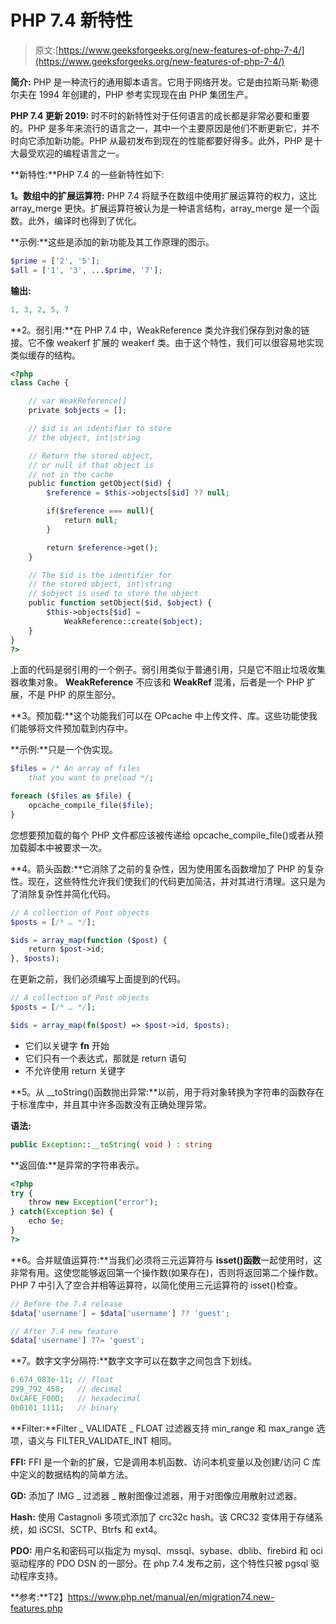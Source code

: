 # PHP 7.4 新特性

> 原文:[https://www.geeksforgeeks.org/new-features-of-php-7-4/](https://www.geeksforgeeks.org/new-features-of-php-7-4/)

**简介:** PHP 是一种流行的通用脚本语言。它用于网络开发。它是由拉斯马斯·勒德尔夫在 1994 年创建的，PHP 参考实现现在由 PHP 集团生产。

**PHP 7.4 更新 2019:** 时不时的新特性对于任何语言的成长都是非常必要和重要的。PHP 是多年来流行的语言之一，其中一个主要原因是他们不断更新它，并不时向它添加新功能。PHP 从最初发布到现在的性能都要好得多。此外，PHP 是十大最受欢迎的编程语言之一。

**新特性:**PHP 7.4 的一些新特性如下:

**1。数组中的扩展运算符:** PHP 7.4 将赋予在数组中使用扩展运算符的权力，这比 array_merge 更快。扩展运算符被认为是一种语言结构，array_merge 是一个函数。此外，编译时也得到了优化。

**示例:**这些是添加的新功能及其工作原理的图示。

```php
$prime = ['2', '5'];
$all = ['1', '3', ...$prime, '7'];
```

**输出:**

```php
1, 3, 2, 5, 7
```

**2。弱引用:**在 PHP 7.4 中，WeakReference 类允许我们保存到对象的链接。它不像 weakerf 扩展的 weakerf 类。由于这个特性，我们可以很容易地实现类似缓存的结构。

```php
<?php
class Cache {

    // var WeakReference[]
    private $objects = [];

    // $id is an identifier to store
    // the object, int|string

    // Return the stored object,
    // or null if that object is
    // not in the cache
    public function getObject($id) {
        $reference = $this->objects[$id] ?? null;

        if($reference === null){
            return null;
        }

        return $reference->get();
    }

    // The $id is the identifier for
    // the stored object, int|string
    // $object is used to store the object
    public function setObject($id, $object) {
        $this->objects[$id] = 
            WeakReference::create($object);
    }
}
?>
```

上面的代码是弱引用的一个例子。弱引用类似于普通引用，只是它不阻止垃圾收集器收集对象。
**WeakReference** 不应该和 **WeakRef** 混淆，后者是一个 PHP 扩展，不是 PHP 的原生部分。

**3。预加载:**这个功能我们可以在 OPcache 中上传文件、库。这些功能使我们能够将文件预加载到内存中。

**示例:**只是一个伪实现。

```php
$files = /* An array of files 
    that you want to preload */;

foreach ($files as $file) {
    opcache_compile_file($file);
}
```

您想要预加载的每个 PHP 文件都应该被传递给 opcache_compile_file()或者从预加载脚本中被要求一次。

**4。箭头函数:**它消除了之前的复杂性，因为使用匿名函数增加了 PHP 的复杂性。现在，这些特性允许我们使我们的代码更加简洁，并对其进行清理。这只是为了消除复杂性并简化代码。

```php
// A collection of Post objects
$posts = [/* … */];

$ids = array_map(function ($post) {
    return $post->id;
}, $posts);
```

在更新之前，我们必须编写上面提到的代码。

```php
// A collection of Post objects
$posts = [/* … */];

$ids = array_map(fn($post) => $post->id, $posts);
```

*   它们以关键字 **fn** 开始
*   它们只有一个表达式，那就是 return 语句
*   不允许使用 return 关键字

**5。从 __toString()函数抛出异常:**以前，用于将对象转换为字符串的函数存在于标准库中，并且其中许多函数没有正确处理异常。

**语法:**

```php
public Exception::__toString( void ) : string
```

**返回值:**是异常的字符串表示。

```php
<?php
try {
    throw new Exception("error");
} catch(Exception $e) {
    echo $e;
}
?>
```

**6。合并赋值运算符:**当我们必须将三元运算符与 **isset()函数**一起使用时，这非常有用。这使您能够返回第一个操作数(如果存在)，否则将返回第二个操作数。PHP 7 中引入了空合并相等运算符，以简化使用三元运算符的 isset()检查。

```php
// Before the 7.4 release
$data['username'] = $data['username'] ?? 'guest';

// After 7.4 new feature
$data['username'] ??= 'guest';
```

**7。数字文字分隔符:**数字文字可以在数字之间包含下划线。

```php
6.674_083e-11; // float
299_792_458;   // decimal
0xCAFE_F00D;   // hexadecimal
0b0101_1111;   // binary
```

**Filter:**Filter _ VALIDATE _ FLOAT 过滤器支持 min_range 和 max_range 选项，语义与 FILTER_VALIDATE_INT 相同。

**FFI:** FFI 是一个新的扩展，它是调用本机函数、访问本机变量以及创建/访问 C 库中定义的数据结构的简单方法。

**GD:** 添加了 IMG _ 过滤器 _ 散射图像过滤器，用于对图像应用散射过滤器。

**Hash:** 使用 Castagnoli 多项式添加了 crc32c hash。该 CRC32 变体用于存储系统，如 iSCSI、SCTP、Btrfs 和 ext4。

**PDO:** 用户名和密码可以指定为 mysql、mssql、sybase、dblib、firebird 和 oci 驱动程序的 PDO DSN 的一部分。在 php 7.4 发布之前，这个特性只被 pgsql 驱动程序支持。

**参考:**T2】https://www.php.net/manual/en/migration74.new-features.php